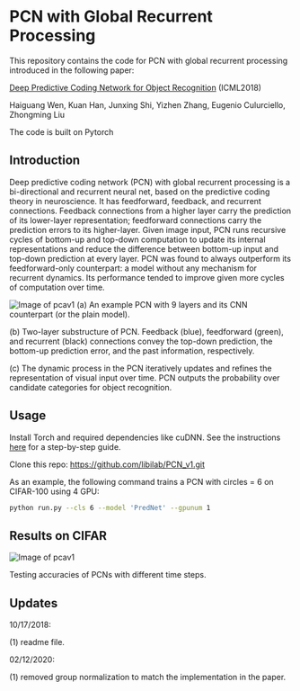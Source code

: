 # PCN with Global Recurrent Processing
This repository contains the code for PCN with global recurrent processing introduced in the following paper:

[Deep Predictive Coding Network for Object Recognition](https://arxiv.org/abs/1802.04762) (ICML2018)

Haiguang Wen, Kuan Han, Junxing Shi, Yizhen Zhang, Eugenio Culurciello, Zhongming Liu

The code is built on Pytorch

## Introduction

Deep predictive coding network (PCN) with global recurrent processing is a bi-directional and recurrent neural net, based on the predictive coding theory in neuroscience. It has feedforward, feedback, and recurrent connections. Feedback connections from a higher layer carry the prediction of its lower-layer representation; feedforward connections carry the prediction errors to its higher-layer. Given image input, PCN runs recursive cycles of bottom-up and top-down computation to update its internal representations and reduce the difference between bottom-up input and top-down prediction at every layer. PCN was found to always outperform its feedforward-only counterpart: a model without any mechanism for recurrent dynamics. Its performance tended to improve given more cycles of computation over time.

![Image of pcav1](https://github.com/libilab/PCN_v1/blob/master/figures/Figure1.png)
(a) An example PCN with 9 layers and its CNN counterpart (or the plain model).

(b) Two-layer substructure of PCN. Feedback (blue), feedforward (green), and recurrent (black) connections convey the top-down prediction, the bottom-up prediction error, and the past information, respectively.

(c) The dynamic process in the PCN iteratively updates and refines the representation of visual input over time. PCN outputs the probability over candidate categories for object recognition.

## Usage
Install Torch and required dependencies like cuDNN. See the instructions [here](https://github.com/pytorch/pytorch) for a step-by-step guide.

Clone this repo: https://github.com/libilab/PCN_v1.git

As an example, the following command trains a PCN with circles = 6 on CIFAR-100 using 4 GPU:

```bash
python run.py --cls 6 --model 'PredNet' --gpunum 1
```

## Results on CIFAR

![Image of pcav1](https://github.com/libilab/PCN_v1/blob/master/figures/fig_3.png)

Testing accuracies of PCNs with different time steps.

## Updates
10/17/2018:

   (1) readme file.

02/12/2020:

   (1) removed group normalization to match the implementation in the paper.
